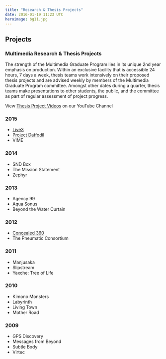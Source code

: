 ```yaml
---
title: "Research & Thesis Projects"
date: 2016-01-19 11:23 UTC
heroimage: bg11.jpg
---
```

## Projects

### Multimedia Research & Thesis Projects

The strength of the Multimedia Graduate Program lies in its unique 2nd year emphasis on production. Within an exclusive facility that is accessible 24 hours, 7 days a week, thesis teams work intensively on their proposed thesis projects and are advised weekly by members of the Multimedia Graduate Program committee. Amongst other dates during a quarter, thesis teams make presentations to other students, the public, and the committee as part of regular assessment of project progress.

View [Thesis Project Videos](https://www.youtube.com/watch?v=Z6aAhnLbHaw&list=PL-zTjF_nOo37KT4xs3nNPe88es_LDX-EK) on our YouTube Channel

### 2015

* [Live3](http://www.live3.me/)
* [Project Daffodil](http://www.projectdaffodil.com/)
* VIME

### 2014

* SND Box
* The Mission Statement
* Zephyr

### 2013

* Agency 99
* Aqua Sonus
* Beyond the Water Curtain

### 2012

* [Concealed 360](https://www.youtube.com/watch?v=-_5K_chIyvQ)
* The Pneumatic Consortium

### 2011

* Manjusaka
* Slipstream
* Yaxche: Tree of Life

### 2010

* Kimono Monsters
* Labyrinth
* Living Town
* Mother Road

### 2009

* GPS Discovery
* Messages from Beyond
* Subtle Body
* Virtec
